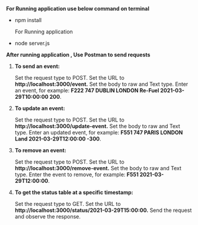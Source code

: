 
**For Running application use below command on terminal**

- npm install

  For Running application 

- node server.js

**After running application , Use Postman to send requests**

1. **To send an event:**

    Set the request type to POST.
    Set the URL to **http://localhost:3000/event.**
    Set the body to raw and Text type.
    Enter an event, for example: **F222 747 DUBLIN LONDON Re-Fuel 2021-03-29T10:00:00 200**.
   
2. **To update an event:**

    Set the request type to POST.
    Set the URL to **http://localhost:3000/update-event.**
    Set the body to raw and Text type.
    Enter an updated event, for example: **F551 747 PARIS LONDON Land 2021-03-29T12:00:00 -300**.
   
3. **To remove an event:**

    Set the request type to POST.
    Set the URL to **http://localhost:3000/remove-event.**
    Set the body to raw and Text type.
    Enter the event to remove, for example: **F551 2021-03-29T12:00:00**.
   
4. **To get the status table at a specific timestamp:**

    Set the request type to GET.
    Set the URL to **http://localhost:3000/status/2021-03-29T15:00:00.**
    Send the request and observe the response.
